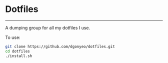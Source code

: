 # Dotfiles

--------

A dumping group for all my dotfiles I use.

To use:

```bash
git clone https://github.com/dgonyeo/dotfiles.git
cd dotfiles
./install.sh
```
